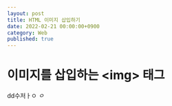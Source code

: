 ```yaml
---
layout: post
title: HTML 이미지 삽입하기
date: 2022-02-21 00:00:00+0900
category: Web
published: true
---
```

# 이미지를 삽입하는 &lt;img&gt; 태그
dd수저ㅏㅇ
*ㅇ*